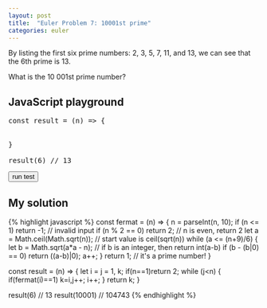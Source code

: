 ```yaml
---
layout: post
title:  "Euler Problem 7: 10001st prime"
categories: euler
---
```

By listing the first six prime numbers: 2, 3, 5, 7, 11, and 13, we can see that the 6th prime is 13.

What is the 10 001st prime number?

## JavaScript playground

<pre class="edit" id="editor0">
const result = (n) => {


}

result(6) // 13
</pre>

<button class="test" id="buttonTest0"> run test </button>
<script type="text/html" class="test" id="test0">
(result(6) == 13 && result(10001) == 104743)
</script>

## My solution

<div class="spoiler">
{% highlight javascript %}
const fermat = (n) => {
	n = parseInt(n, 10);
	if (n <= 1) return -1;            // invalid input
	if (n % 2 == 0) return 2;         // n is even, return 2
	let a = Math.ceil(Math.sqrt(n));  // start value is ceil(sqrt(n))
	while (a <= (n+9)/6) {
		let b = Math.sqrt(a*a - n);
        // if b is an integer, then return int(a-b)
		if (b - (b|0) == 0) return ((a-b)|0);
		a++; 
	}
	return 1; // it's a prime number!
}

const result = (n) => {
    let i = j = 1, k;
    if(n==1)return 2;
    while (j<n) {
        if(fermat(i)==1) k=i,j++;
        i++;
    }
    return k;
}

result(6)     // 13
result(10001) // 104743
{% endhighlight %}

</div>
